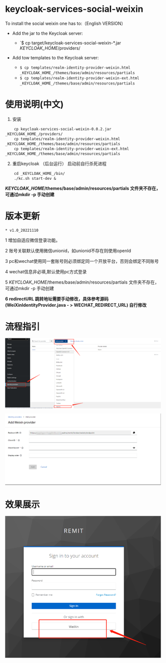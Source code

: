 # keycloak-services-social-weixin

To install the social weixin one has to:（English VERSION）

* Add the jar to the Keycloak server:
  * `$ cp target/keycloak-services-social-weixin-*.jar _KEYCLOAK_HOME_/providers/

* Add tow templates to the Keycloak server:
  * `$ cp templates/realm-identity-provider-weixin.html _KEYCLOAK_HOME_/themes/base/admin/resources/partials`
  * `$ cp templates/realm-identity-provider-weixin-ext.html _KEYCLOAK_HOME_/themes/base/admin/resources/partials`


# 使用说明(中文)
1. 安装
```
    cp keycloak-services-social-weixin-0.0.2.jar  _KEYCLOAK_HOME_/providers/
    cp templates/realm-identity-provider-weixin.html _KEYCLOAK_HOME_/themes/base/admin/resources/partials
    cp templates/realm-identity-provider-weixin-ext.html _KEYCLOAK_HOME_/themes/base/admin/resources/partials
``` 

2. 重启keycloak （后台运行）
启动前自行杀死进程
```
    cd _KEYCLOAK_HOME_/bin/
    ./kc.sh start-dev &
```
 **_KEYCLOAK_HOME_/themes/base/admin/resources/partials 文件夹不存在，可通过mkdir -p 手动创建** 


# 版本更新
    * v1.0_20221110  

1 增加自适应微信登录功能。

2 账号关联默认使用微信unionid，如unionid不存在则使用openId

3 pc和wechat使用同一套账号则必须绑定同一个开放平台，否则会绑定不同账号

4 wechat信息非必填,默认使用pc方式登录

5 _KEYCLOAK_HOME_/themes/base/admin/resources/partials 文件夹不存在，可通过mkdir -p 手动创建

 **6 redirectURL 跳转地址需要手动修改，具体参考源码(WeiXinIdentityProvider.java - > WECHAT_REDIRECT_URL) 自行修改** 


# 流程指引
![输入图片说明](templates/image.png)

![输入图片说明](templates/1670203627421.jpg)


# 效果展示
![输入图片说明](templates/1668160134809.jpg)
